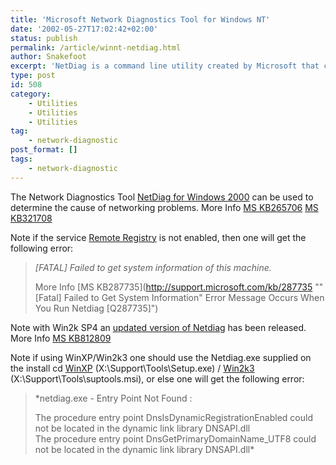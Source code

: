 ```yaml
---
title: 'Microsoft Network Diagnostics Tool for Windows NT'
date: '2002-05-27T17:02:42+02:00'
status: publish
permalink: /article/winnt-netdiag.html
author: Snakefoot
excerpt: 'NetDiag is a command line utility created by Microsoft that can be used diagnose network problems between two computers.'
type: post
id: 508
category:
    - Utilities
    - Utilities
    - Utilities
tag:
    - network-diagnostic
post_format: []
tags:
    - network-diagnostic
---
```

The Network Diagnostics Tool [NetDiag for Windows 2000](http://www.microsoft.com/downloads/release.asp?ReleaseID=22938) can be used to determine the cause of networking problems. More Info [MS KB265706](http://support.microsoft.com/kb/265706 "DCDiag and NetDiag in Windows 2000 Facilitate Domain Join and DC Creation [Q265706]") [MS KB321708](http://support.microsoft.com/kb/321708 "HOW TO: Use the Network Diagnostics Tool (Netdiag.exe) in Windows 2000 [Q321708]")  
  
 Note if the service [Remote Registry](/article/winnt-services-remoteregistry.html) is not enabled, then one will get the following error:

> *\[FATAL\] Failed to get system information of this machine.*  
>   
>  More Info [MS KB287735](http://support.microsoft.com/kb/287735 ""[Fatal] Failed to Get System Information" Error Message Occurs When You Run Netdiag [Q287735]")

 Note with Win2k SP4 an [updated version of Netdiag](/tweak/winnt/files/win2ksp4st.htm) has been released. More Info [MS KB812809](http://support.microsoft.com/kb/812809 "Windows 2000 SP4 Support Tools [Q812809]")  
  
 Note if using WinXP/Win2k3 one should use the Netdiag.exe supplied on the install cd [WinXP](/tweak/winnt/files/winxpsp2st.htm) (X:\\Support\\Tools\\Setup.exe) / [Win2k3](/tweak/winnt/files/win2k3sp1st.htm) (X:\\Support\\Tools\\suptools.msi), or else one will get the following error:
> *netdiag.exe - Entry Point Not Found :  
>   
>  The procedure entry point DnsIsDynamicRegistrationEnabled could not be located in the dynamic link library DNSAPI.dll  
>  The procedure entry point DnsGetPrimaryDomainName\_UTF8 could not be located in the dynamic link library DNSAPI.dll*